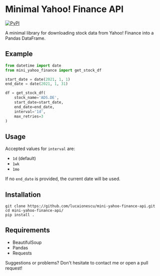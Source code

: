 # Minimal Yahoo! Finance API


[![PyPI](https://img.shields.io/pypi/v/mini-yahoo-finance?style=plastic)](https://pypi.org/project/mini-yahoo-finance/)


A minimal library for downloading stock data from Yahoo! Finance into a Pandas DataFrame.

## Example
```python
from datetime import date
from mini_yahoo_finance import get_stock_df

start_date = date(2021, 1, 1)
end_date = date(2021, 1, 31)

df = get_stock_df(
    stock_name='ADS.DE',
    start_date=start_date,
    end_date=end_date,
    interval='1d',
    max_retries=3
)
```

## Usage
Accepted values for `interval` are:
- `1d` (default)
- `1wk`
- `1mo`

If no `end_date` is provided, the current date will be used.

## Installation
```
git clone https://github.com/lucaionescu/mini-yahoo-finance-api.git
cd mini-yahoo-finance-api/
pip install .
```

## Requirements
- BeautifulSoup
- Pandas
- Requests

Suggestions or problems? Don't hesitate to contact me or open a pull request!
